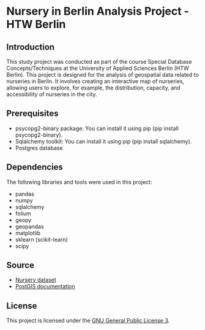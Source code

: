 # Nursery in Berlin Analysis Project - HTW Berlin

## Introduction
This study project was conducted as part of the course Special Database Concepts/Techniques at the University of Applied Sciences Berlin (HTW Berlin). This project is designed for the analysis of geospatial data related to nurseries in Berlin. It involves creating an interactive map of nurseries, allowing users to explore, for example, the distribution, capacity, and accessibility of nurseries in the city.

## Prerequisites
* psycopg2-binary package: You can install it using pip (pip install psycopg2-binary).
* Sqlalchemy toolkit: You can install it using pip (pip install sqlalchemy).
* Postgres database
  
## Dependencies

The following libraries and tools were used in this project:

- pandas
- numpy
- sqlalchemy
- folium
- geopy
- geopandas
- matplotlib
- sklearn (scikit-learn)
- scipy

## Source
* [Nursery dataset](https://daten.berlin.de/datensaetze/kitas-berlin)
* [PostGIS documentation](https://postgis.net/docs/)


## License
This project is licensed under the [GNU General Public License 3](https://www.gnu.org/licenses/gpl-3.0).


